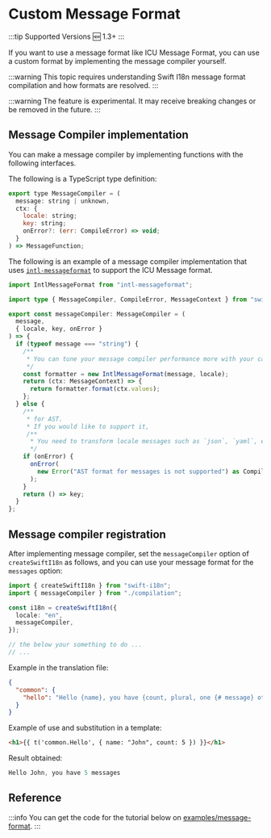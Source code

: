 # Custom Message Format

:::tip Supported Versions
:new: 1.3+
:::

If you want to use a message format like ICU Message Format, you can use a custom format by implementing the message compiler yourself.

:::warning
This topic requires understanding Swift I18n message format compilation and how formats are resolved.
:::

:::warning
The feature is experimental. It may receive breaking changes or be removed in the future.
:::

## Message Compiler implementation

You can make a message compiler by implementing functions with the following interfaces.

The following is a TypeScript type definition:

```js
export type MessageCompiler = (
  message: string | unknown,
  ctx: {
    locale: string;
    key: string;
    onError?: (err: CompileError) => void;
  }
) => MessageFunction;
```

The following is an example of a message compiler implementation that uses [`intl-messageformat`](https://formatjs.io/docs/intl-messageformat/) to support the ICU Message format.

```ts
import IntlMessageFormat from "intl-messageformat";

import type { MessageCompiler, CompileError, MessageContext } from "swift-i18n";

export const messageCompiler: MessageCompiler = (
  message,
  { locale, key, onError }
) => {
  if (typeof message === "string") {
    /**
     * You can tune your message compiler performance more with your cache strategy or also memoization at here
     */
    const formatter = new IntlMessageFormat(message, locale);
    return (ctx: MessageContext) => {
      return formatter.format(ctx.values);
    };
  } else {
    /**
     * for AST.
     * If you would like to support it,
     /**
      * You need to transform locale messages such as `json`, `yaml`, etc. with the bundle plugin.
      */
    if (onError) {
      onError(
        new Error("AST format for messages is not supported") as CompileError
      );
    }
    return () => key;
  }
};
```

## Message compiler registration

After implementing message compiler, set the `messageCompiler` option of `createSwiftI18n` as follows, and you can use your message format for the `messages` option:

```ts
import { createSwiftI18n } from "swift-i18n";
import { messageCompiler } from "./compilation";

const i18n = createSwiftI18n({
  locale: "en",
  messageCompiler,
});

// the below your something to do ...
// ...
```

Example in the translation file:

```json
{
  "common": {
    "hello": "Hello {name}, you have {count, plural, one {# message} other {# messages}}"
  }
}
```

Example of use and substitution in a template:

```html
<h1>{{ t('common.Hello', { name: "John", count: 5 }) }}</h1>
```

Result obtained:

```js
Hello John, you have 5 messages

```

## Reference

:::info
You can get the code for the tutorial below on [examples/message-format](https://github.com/intlify/vue-i18n/tree/master/examples/message-format).
:::
